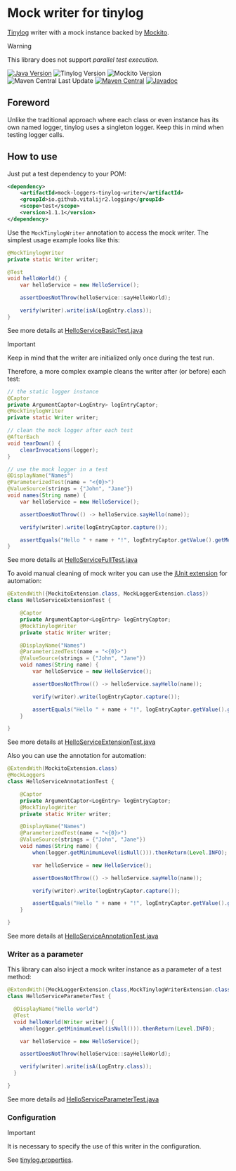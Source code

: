 # Mock writer for tinylog

[Tinylog][tinylog] writer with a mock instance backed by [Mockito][].

> [!WARNING]
> This library does not support _parallel test execution_.

[![Java Version][java-version]][jdk-download]
![Tinylog Version][tinylog-version]
![Mockito Version][mockito-version]  
![Maven Central Last Update][maven-central-last-update]
[![Maven Central][maven-central]][maven-central-link]
[![Javadoc][javadoc]][javadoc-link]

## Foreword

Unlike the traditional approach where each class or even instance has its own named logger,
tinylog uses a singleton logger. Keep this in mind when testing logger calls.

## How to use

Just put a test dependency to your POM:
```xml
<dependency>
    <artifactId>mock-loggers-tinylog-writer</artifactId>
    <groupId>io.github.vitalijr2.logging</groupId>
    <scope>test</scope>
    <version>1.1.1</version>
</dependency>
```

Use the `MockTinylogWriter` annotation to access the mock writer. The simplest usage example looks like this:
```java
@MockTinylogWriter
private static Writer writer;

@Test
void helloWorld() {
    var helloService = new HelloService();

    assertDoesNotThrow(helloService::sayHelloWorld);

    verify(writer).write(isA(LogEntry.class));
}
```
See more details at [HelloServiceBasicTest.java](src/it/hello-tinylog-world/src/test/java/example/hello/HelloServiceBasicTest.java)

> [!IMPORTANT]
> Keep in mind that the writer are initialized only once during the test run.

Therefore, a more complex example cleans the writer after (or before) each test:
```java
// the static logger instance
@Captor
private ArgumentCaptor<LogEntry> logEntryCaptor;
@MockTinylogWriter
private static Writer writer;

// clean the mock logger after each test
@AfterEach
void tearDown() {
    clearInvocations(logger);
}

// use the mock logger in a test
@DisplayName("Names")
@ParameterizedTest(name = "<{0}>")
@ValueSource(strings = {"John", "Jane"})
void names(String name) {
    var helloService = new HelloService();

    assertDoesNotThrow(() -> helloService.sayHello(name));

    verify(writer).write(logEntryCaptor.capture());

    assertEquals("Hello " + name + "!", logEntryCaptor.getValue().getMessage());
}
```
See more details at [HelloServiceFullTest.java](src/it/hello-tinylog-world/src/test/java/example/hello/HelloServiceFullTest.java)

To avoid manual cleaning of mock writer you can use the [jUnit extension][junit-extension] for automation:
```java
@ExtendWith({MockitoExtension.class, MockLoggerExtension.class})
class HelloServiceExtensionTest {

    @Captor
    private ArgumentCaptor<LogEntry> logEntryCaptor;
    @MockTinylogWriter
    private static Writer writer;

    @DisplayName("Names")
    @ParameterizedTest(name = "<{0}>")
    @ValueSource(strings = {"John", "Jane"})
    void names(String name) {
        var helloService = new HelloService();

        assertDoesNotThrow(() -> helloService.sayHello(name));

        verify(writer).write(logEntryCaptor.capture());

        assertEquals("Hello " + name + "!", logEntryCaptor.getValue().getMessage());
    }

}
```
See more details at [HelloServiceExtensionTest.java](src/it/hello-tinylog-world/src/test/java/example/hello/HelloServiceExtensionTest.java)

Also you can use the annotation for automation:
```java
@ExtendWith(MockitoExtension.class)
@MockLoggers
class HelloServiceAnnotationTest {

    @Captor
    private ArgumentCaptor<LogEntry> logEntryCaptor;
    @MockTinylogWriter
    private static Writer writer;

    @DisplayName("Names")
    @ParameterizedTest(name = "<{0}>")
    @ValueSource(strings = {"John", "Jane"})
    void names(String name) {
        when(logger.getMinimumLevel(isNull())).thenReturn(Level.INFO);

        var helloService = new HelloService();

        assertDoesNotThrow(() -> helloService.sayHello(name));

        verify(writer).write(logEntryCaptor.capture());

        assertEquals("Hello " + name + "!", logEntryCaptor.getValue().getMessage());
    }

}
```
See more details at [HelloServiceAnnotationTest.java](src/it/hello-tinylog-world/src/test/java/example/hello/HelloServiceAnnotationTest.java)

### Writer as a parameter

This library can also inject a mock writer instance as a parameter of a test method:
```java
@ExtendWith({MockLoggerExtension.class,MockTinylogWriterExtension.class})
class HelloServiceParameterTest {

  @DisplayName("Hello world")
  @Test
  void helloWorld(Writer writer) {
    when(logger.getMinimumLevel(isNull())).thenReturn(Level.INFO);

    var helloService = new HelloService();

    assertDoesNotThrow(helloService::sayHelloWorld);

    verify(writer).write(isA(LogEntry.class));
  }

}
```
See more details ad [HelloServiceParameterTest.java](src/it/hello-tinylog-world/src/test/java/example/hello/HelloServiceParameterTest.java)

### Configuration

> [!IMPORTANT]
> It is necessary to specify the use of this writer in the configuration.

See [tinylog.properties](src/it/hello-tinylog-world/src/test/resources/tinylog.properties).

[tinylog]: https://tinylog.org/v2/

[Mockito]: https://site.mockito.org

[java-version]: https://img.shields.io/static/v1?label=Java&message=11&color=blue&logoColor=E23D28

[jdk-download]: https://www.oracle.com/java/technologies/downloads/#java11

[tinylog-version]: https://img.shields.io/static/v1?label=tinylog&message=2.7.0&color=blue&logoColor=E23D28

[mockito-version]: https://img.shields.io/static/v1?label=Mockito&message=5.15.2&color=blue&logoColor=E23D28

[maven-central-last-update]: https://img.shields.io/maven-central/last-update/io.github.vitalijr2.logging/mock-loggers-tinylog-writer

[maven-central]: https://img.shields.io/maven-central/v/io.github.vitalijr2.logging/mock-loggers-tinylog-writer

[maven-central-link]: https://central.sonatype.com/artifact/io.github.vitalijr2.logging/mock-loggers-tinylog-writer?smo=true

[javadoc]: https://javadoc.io/badge2/io.github.vitalijr2.logging/mock-loggers-tinylog-writer/javadoc.svg

[javadoc-link]: https://javadoc.io/doc/io.github.vitalijr2.logging/mock-loggers-tinylog-writer

[junit-extension]: ../core/
